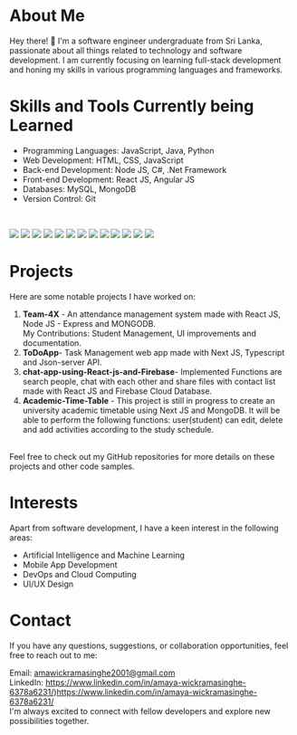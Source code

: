 # About Me
Hey there! 👋 I'm a software engineer undergraduate from Sri Lanka, passionate about all things related to technology and software development. I am currently focusing on learning full-stack development and honing my skills in various programming languages and frameworks.
# Skills and Tools Currently being Learned
<ul>
  <li>Programming Languages: JavaScript, Java, Python</li>
  <li>Web Development: HTML, CSS, JavaScript </br></li>
  <li>Back-end Development: Node JS, C#, .Net Framework</li>
  <li>Front-end Development: React JS, Angular JS</li>
  <li>Databases: MySQL, MongoDB</li>
  <li>Version Control: Git</li>
</ul>
<br>
<p>
<img src="https://img.shields.io/badge/TypeScript-007ACC?style=for-the-badge&logo=typescript&logoColor=white" />
<img src="https://img.shields.io/badge/JavaScript-F7DF1E?style=for-the-badge&logo=javascript&logoColor=black" />
<img src="https://img.shields.io/badge/next.js-000000?style=for-the-badge&logo=nextdotjs&logoColor=white"/>
<img src="https://img.shields.io/badge/Node.js-43853D?style=for-the-badge&logo=node.js&logoColor=white" />
<img src="https://img.shields.io/badge/Express.js-404D59?style=for-the-badge" />
<img src="https://img.shields.io/badge/React-20232A?style=for-the-badge&logo=react&logoColor=61DAFB"/>
<img src="https://img.shields.io/badge/Redux-593D88?style=for-the-badge&logo=redux&logoColor=white"/>
<img src="https://img.shields.io/badge/React_Router-CA4245?style=for-the-badge&logo=react-router&logoColor=white" />
<img src="https://img.shields.io/badge/MongoDB-4EA94B?style=for-the-badge&logo=mongodb&logoColor=white" />
<img src="https://img.shields.io/badge/angular-%23DD0031.svg?style=for-the-badge&logo=angular&logoColor=white"/>
<img src="https://img.shields.io/badge/.NET-5C2D91?style=for-the-badge&logo=.net&logoColor=white"/>
<img src="https://img.shields.io/badge/C%23-239120?style=for-the-badge&logo=c-sharp&logoColor=white"/>
<img src="https://img.shields.io/badge/Visual_Studio_Code-0078D4?style=for-the-badge&logo=visual%20studio%20code&logoColor=white" />
</p>



# Projects
Here are some notable projects I have worked on:
<ol>
  <li><b>Team-4X</b> - An attendance management system made with React JS, Node JS - Express and MONGODB.<br>
My Contributions: Student Management, UI improvements and documentation.</li>
  <li><b>ToDoApp</b>- Task Management web app made with Next JS, Typescript and Json-server API.</li>
  <li><b>chat-app-using-React-js-and-Firebase</b>- Implemented Functions are search people, chat with each other and share files with contact list made with React JS and Firebase Cloud Database.</li>
  <li><b>Academic-Time-Table</b> - This project is still in progress to create an university academic timetable using Next JS and MongoDB. It will be able to perform the following functions: user(student) can edit, delete and add activities according to the study schedule.</li>
  </ol> </br>
Feel free to check out my GitHub repositories for more details on these projects and other code samples.

# Interests
Apart from software development, I have a keen interest in the following areas:
<ul>
  <li>Artificial Intelligence and Machine Learning</li>
  <li>Mobile App Development</li>
  <li>DevOps and Cloud Computing</li>
  <li>UI/UX Design</li>
</ul>

# Contact
If you have any questions, suggestions, or collaboration opportunities, feel free to reach out to me:

Email: amawickramasinghe2001@gmail.com <br>
LinkedIn: https://www.linkedin.com/in/amaya-wickramasinghe-6378a6231/)https://www.linkedin.com/in/amaya-wickramasinghe-6378a6231/ <br>
I'm always excited to connect with fellow developers and explore new possibilities together.








